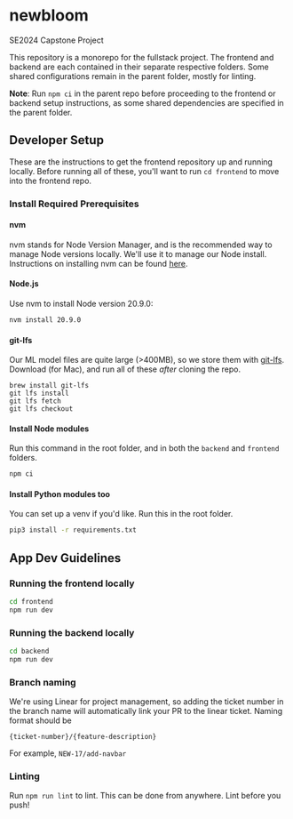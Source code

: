 # newbloom
SE2024 Capstone Project

This repository is a monorepo for the fullstack project. The frontend and backend are each contained in their separate respective folders. Some shared configurations remain in the parent folder, mostly for linting. 

**Note**: Run `npm ci` in the parent repo before proceeding to the frontend or backend setup instructions, as some shared dependencies are specified in the parent folder.

## Developer Setup

These are the instructions to get the frontend repository up and running locally. Before running all of these, you'll want to run `cd frontend` to move into the frontend repo.

### Install Required Prerequisites

#### nvm
nvm stands for Node Version Manager, and is the recommended way to manage Node versions locally. We'll use it to manage our Node install. Instructions on installing nvm can be found [here](https://github.com/nvm-sh/nvm#installing-and-updating).

#### Node.js
Use nvm to install Node version 20.9.0:
```zsh
nvm install 20.9.0
```

#### git-lfs
Our ML model files are quite large (>400MB), so we store them with [git-lfs](https://git-lfs.com/). Download (for Mac), and run all of these _after_ cloning the repo.
```
brew install git-lfs
git lfs install
git lfs fetch
git lfs checkout
```

#### Install Node modules
Run this command in the root folder, and in both the `backend` and `frontend` folders.

```zsh
npm ci
```

#### Install Python modules too
You can set up a venv if you'd like. Run this in the root folder.

```zsh
pip3 install -r requirements.txt
```

## App Dev Guidelines

### Running the frontend locally

```zsh
cd frontend
npm run dev
```

### Running the backend locally

```zsh
cd backend
npm run dev
```

### Branch naming
We're using Linear for project management, so adding the ticket number in the branch name will automatically link your PR to the linear ticket. Naming format should be
```
{ticket-number}/{feature-description}
```
For example, `NEW-17/add-navbar`

### Linting
Run `npm run lint` to lint. This can be done from anywhere. Lint before you push!



